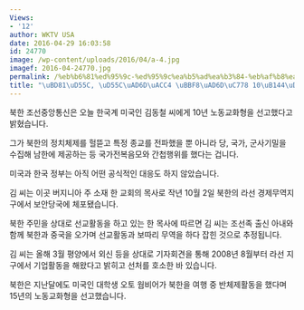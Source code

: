 ```yaml
---
Views:
- '12'
author: WKTV USA
date: 2016-04-29 16:03:58
id: 24770
image: /wp-content/uploads/2016/04/a-4.jpg
imagef: 2016-04-24770.jpg
permalink: /%eb%b6%81%ed%95%9c-%ed%95%9c%ea%b5%ad%ea%b3%84-%eb%af%b8%ea%b5%ad%ec%9d%b8-10%eb%85%84%ed%98%95-%ec%84%a0%ea%b3%a0/
title: "\uBD81\uD55C, \uD55C\uAD6D\uACC4 \uBBF8\uAD6D\uC778 10\uB144\uD615 \uC120\uACE0"
---
```


북한 조선중앙통신은 오늘 한국계 미국인 김동철 씨에게 10년 노동교화형을 선고했다고 밝혔습니다.

그가 북한의 정치체제를 헐뜯고 특정 종교를 전파했을 뿐 아니라 당, 국가, 군사기밀을 수집해 남한에 제공하는 등 국가전복음모와 간첩행위를 했다는 겁니다.

미국과 한국 정부는 아직 어떤 공식적인 대응도 하지 않았습니다.

김 씨는 이곳 버지니아 주 소재 한 교회의 목사로 작년 10월 2일 북한의 라선 경제무역지구에서 보안당국에 체포됐습니다.

북한 주민을 상대로 선교활동을 하고 있는 한 목사에 따르면 김 씨는 조선족 출신 아내와 함께 북한과 중국을 오가며 선교활동과 보따리 무역을 하다 잡힌 것으로 추정됩니다.

김 씨는 올해 3월 평양에서 외신 등을 상대로 기자회견을 통해 2008년 8월부터 라선 지구에서 기업활동을 해왔다고 밝히고 선처를 호소한 바 있습니다.

북한은 지난달에도 미국인 대학생 오토 웜비어가 북한을 여행 중 반체제활동을 했다며 15년의 노동교화형을 선고했습니다.